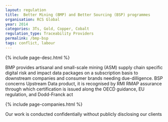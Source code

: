 ```yaml
---
layout: regulation
title:  Better Mining (BMP) and Better Sourcing (BSP) programmes
organisation: RCS Global
year: 2014
categories: 3Ts, Gold, Copper, Cobalt
regulation_type: Traceability Providers
permalink: /bmp-bsp
tags: conflict, labour
---
```


{% include page-desc.html %}

BMP provides artisanal and small-scale mining (ASM) supply chain specific digital risk and impact data packages on a subscription basis to downstream companies and consumer brands needing due-dilligence. BSP concerns Upstream Data product, it is recognised by RMI RMAP assurance through which certification is issued along the OECD guidance, EU regulation, and Dodd-Franck act  

{% include page-companies.html %}

Our work is conducted confidentially without publicly disclosing our clients
